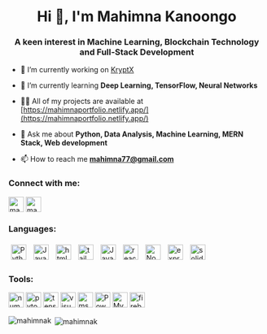 <h1 align="center">Hi 👋, I'm Mahimna Kanoongo</h1>
<h3 align="center">A keen interest in Machine Learning, Blockchain Technology and Full-Stack Development</h3>

- 🔭 I’m currently working on [KryptX](https://github.com/Mahimnak/KryptX)

- 🌱 I’m currently learning **Deep Learning, TensorFlow, Neural Networks**

- 👨‍💻 All of my projects are available at [https://mahimnaportfolio.netlify.app/](https://mahimnaportfolio.netlify.app/)

- 💬 Ask me about **Python, Data Analysis, Machine Learning, MERN Stack, Web development**

- 📫 How to reach me **mahimna77@gmail.com**

<h3 align="left">Connect with me:</h3>
<p align="left">
<a href="https://linkedin.com/in/mahimnakanoongo" target="blank"><img align="center" src="https://www.freeiconspng.com/uploads/linkedin-logo-3.png" alt="mahimnakanoongo" height="30" width="30" /></a>
<a href="https://www.leetcode.com/mahimnak" target="blank"><img align="center" src="https://upload.wikimedia.org/wikipedia/commons/1/19/LeetCode_logo_black.png" alt="mahimnak" height="30" width="30" /></a>
</p>

<h3 align="left">Languages:</h3>
<p align="left">
<img width="30" height="30" src="https://img.icons8.com/color/48/python--v1.png" alt="Python" style="padding: 5px;"/>
<img width="30" height="30" src="https://img.icons8.com/color/48/java-coffee-cup-logo--v1.png" alt="Java" style="padding: 5px;"/>
<img width="30" height="30" src="https://img.icons8.com/color/48/html-5--v1.png" alt="html5" style="padding: 5px;"/>
<img width="30" height="30" src="https://img.icons8.com/color/48/tailwindcss.png" alt="tailwindcss" style="padding: 5px;"/>
<img width="30" height="30" src="https://img.icons8.com/color/48/javascript--v1.png" alt="Javascirpt" style="padding: 5px;"/>
<img width="30" height="30" src="https://img.icons8.com/plasticine/100/react.png" alt="react" style="padding: 5px;"/>
<img width="30" height="30" src="https://img.icons8.com/fluency/48/node-js.png" alt="Node.js" style="padding: 5px;"/>
<img width="30" height="30" src="https://img.icons8.com/ios/50/express-js.png" alt="express-js" style="padding: 5px;"/>
<img width="30" height="30" src="https://img.icons8.com/ios/50/solidity.png" alt="solidity" style="padding: 5px;"/>
</p>
<h3 align="left">Tools:</h3>
<p align="left">
    <img width="30" height="30" src="https://img.icons8.com/color/48/numpy.png" alt="numpy"/>
    <img width="30" height="30" src="https://img.icons8.com/fluency/48/pytorch.png" alt="pytorch"/>
    <img width="30" height="30" src="https://img.icons8.com/color/48/tensorflow.png" alt="tensorflow"/>
    <img width="30" height="30" src="https://img.icons8.com/fluency/48/visual-studio.png" alt="visual-studio"/>
    <img width="30" height="30" src="https://img.icons8.com/color/48/ms-excel.png" alt="ms-excel"/>
    <img width="30" height="30" src="https://upload.wikimedia.org/wikipedia/commons/thumb/c/cf/New_Power_BI_Logo.svg/1200px-New_Power_BI_Logo.svg.png" alt="PowerBI"/>
    <img width="30" height="30" src="https://img.icons8.com/color/48/mysql-logo.png" alt="MySQL"/>
    <img width="30" height="30" src="https://img.icons8.com/color/48/firebase.png" alt="firebase"/>
</p>
<p><img align="left" src="https://github-readme-stats.vercel.app/api/top-langs?username=mahimnak&show_icons=true&locale=en&layout=compact" alt="mahimnak" /></p>

<p>&nbsp;<img align="center" src="https://github-readme-stats.vercel.app/api?username=mahimnak&show_icons=true&locale=en" alt="mahimnak" /></p>

